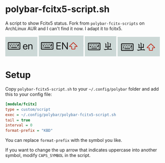 # polybar-fcitx5-script.sh

A script to show Fcitx5 status. Fork from `polybar-fcitx-scripts` on ArchLinux AUR and I can't find it now. I adapt it to fcitx5.

![](./screenshots/en.png)
![](./screenshots/en_uppercase.png)
![](./screenshots/rime.png)
![](./screenshots/rime_uppercase.png)

# Setup

Copy `polybar-fcitx5-script.sh` to your `~/.config/polybar` folder and add this to your config file:

``` ini
[module/fcitx]
type = custom/script
exec = ~/.config/polybar/polybar-fcitx5-script.sh
tail = true
interval = 0
format-prefix = "KBD"
```

You can replace `format-prefix` with the symbol you like.

If you want to change the up arrow that indicates uppercase into another symbol, modify `CAPS_SYMBOL` in the script.
